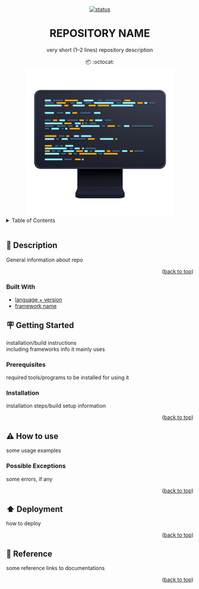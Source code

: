 <!--suppress HtmlUnknownAnchorTarget, HtmlDeprecatedAttribute -->
<div id="top"></div>

<div align="center">
  <a href="https://github.com/wlgdev/template-repository/actions/workflows/secrets-update.yml">
    <img src="https://github.com/wlgdev/template-repository/actions/workflows/secrets-update.yml/badge.svg" alt="status"/>
  </a>
</div>
<h1 align="center">
  REPOSITORY NAME
</h1>

<p align="center">
   very short (1–2 lines) repository description
</p>

<div align="center">
  📦 :octocat:
</div>
<div align="center">
  <img src="./docs/description.webp" alt="description"/>
</div>

<!-- TABLE OF CONTENT -->
<details>
  <summary>Table of Contents</summary>
  <ol>
    <li>
      <a href="#-description">📃 Description</a>
      <ul>
        <li><a href="#built-with">Built With</a></li>
      </ul>
    </li>
    <li>
      <a href="#-getting-started">🪧 Getting Started</a>
      <ul>
        <li><a href="#prerequisites">Prerequisites</a></li>
        <li><a href="#installation">Installation</a></li>
      </ul>
    </li>
    <li>
      <a href="#%EF%B8%8F-how-to-use">⚠️ How to use</a>
      <ul>
        <li><a href="#possible-exceptions">Possible Exceptions</a></li>
      </ul>
    </li>
    <li><a href="#%EF%B8%8F-deployment">⬆️ Deployment</a></li>
    <li><a href="#-reference">🔗 Reference</a></li>
  </ol>
</details>

<br>

## 📃 Description
General information about repo

<p align="right">(<a href="#top">back to top</a>)</p>

### Built With
* [language + version](https://example.com)
* [framework name](https://example.com)

## 🪧 Getting Started
installation/build instructions\
including frameworks info it mainly uses

### Prerequisites
required tools/programs to be installed for using it

### Installation
installation steps/build setup information

<p align="right">(<a href="#top">back to top</a>)</p>

## ⚠️ How to use
some usage examples

### Possible Exceptions
some errors, if any

<p align="right">(<a href="#top">back to top</a>)</p>

## ⬆️ Deployment
how to deploy

<p align="right">(<a href="#top">back to top</a>)</p>

## 🔗 Reference
some reference links to documentations

<p align="right">(<a href="#top">back to top</a>)</p>